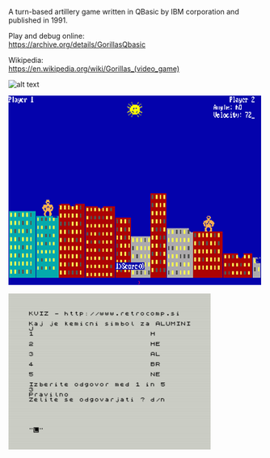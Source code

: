 A turn-based artillery game written in QBasic by IBM corporation and published in 1991.

Play and debug online:<br />
https://archive.org/details/GorillasQbasic<br />

Wikipedia:<br />
https://en.wikipedia.org/wiki/Gorillas_(video_game)

![alt text](https://github.com/RetrocompSi/MS-DOS/tree/main/Projects/Basic/GORILLA.BAS/Gorilla-bas-logo.png )

![alt text](https://github.com/RetrocompSi/MS-DOS/blob/master/Projects/Basic/GORILLA.BAS/Gorilla-bas-logo.png)

![alt text](https://github.com/RetrocompSi/ZX-Spectrum/blob/master/Projects/Basic/Kviz/kviz.png)
